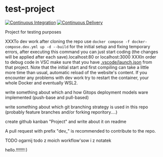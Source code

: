 # test-project
[![Continuous Integration](https://github.com/JakubSzuber/test-project/workflows/CI/badge.svg)](https://github.com/JakubSzuber/test-project/actions/workflows/integration.yml)
[![Continuous Delivery](https://github.com/JakubSzuber/test-project/workflows/CD/badge.svg)](https://github.com/JakubSzuber/test-project/actions/workflows/delivery.yml)


Project for testing purposes

XXXTo dev work after cloning the repo use `docker compose -f docker-compose.dev.yml up -d --build` for the initial setup and fixing temporary errors, after executing this command you can just start coding (the changes will be applied after each save).localhost:80 or localhost:3000
XXXIn order to debug code in VSC make sure that you have [.vscode/launch.json](https://github.com/JakubSzuber/test-project/blob/main/.vscode/launch.json) from that project. Note that the initial start and first compiling can take a little more time than usual, automatic reload of the website's content. If you encounter any problems with dev work try to restart the container, your whole Docker and eventually WSL2.

write something about which and how Gitops deployment models ware implemented (push-base and pull-based)

write something about which git branching strategy is used in this repo (probably feature branches and/or forking reporitory....)

create github kanban "Project" and write about it on readme

A pull request with prefix "dev_" is recommended to contribute to the repo.

TODO ogarnij todo z moich workflow'sow i z notatek

hello.!!!!!!!:)

